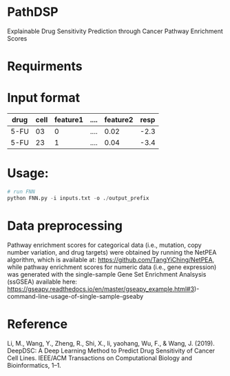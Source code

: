 # PathDSP
Explainable Drug Sensitivity Prediction through Cancer Pathway Enrichment Scores

# Requirments

# Input format

|drug|cell|feature1|....|feature2|resp|
|----|----|--------|----|--------|----|
|5-FU|03|0|....|0.02|-2.3|
|5-FU|23|1|....|0.04|-3.4|

# Usage:
```python
# run FNN 
python FNN.py -i inputs.txt -o ./output_prefix
```
# Data preprocessing
Pathway enrichment scores for categorical data (i.e., mutation, copy number variation, and drug targets) were obtained by running the NetPEA algorithm, which is available at: https://github.com/TangYiChing/NetPEA, while pathway enrichment scores for numeric data (i.e., gene expression) was generated with the single-sample Gene Set Enrichment Analsysis (ssGSEA) available here: https://gseapy.readthedocs.io/en/master/gseapy_example.html#3)-command-line-usage-of-single-sample-gseaby 


# Reference
Li, M., Wang, Y., Zheng, R., Shi, X., li,  yaohang, Wu, F., & Wang, J. (2019). DeepDSC: A Deep Learning Method to Predict Drug Sensitivity of Cancer Cell Lines. IEEE/ACM Transactions on Computational Biology and Bioinformatics, 1–1.
